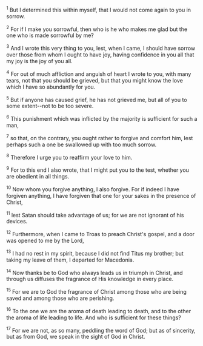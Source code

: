 <sup>1</sup> 
But I determined this within myself, that I would not come again to you in sorrow. 

<sup>2</sup> 
For if I make you sorrowful, then who is he who makes me glad but the one who is made sorrowful by me? 

<sup>3</sup> 
And I wrote this very thing to you, lest, when I came, I should have sorrow over those from whom I ought to have joy, having confidence in you all that my joy is the joy of you all. 

<sup>4</sup> 
For out of much affliction and anguish of heart I wrote to you, with many tears, not that you should be grieved, but that you might know the love which I have so abundantly for you. 

<sup>5</sup> 
But if anyone has caused grief, he has not grieved me, but all of you to some extent--not to be too severe. 

<sup>6</sup> 
This punishment which was inflicted by the majority is sufficient for such a man, 

<sup>7</sup> 
so that, on the contrary, you ought rather to forgive and comfort him, lest perhaps such a one be swallowed up with too much sorrow. 

<sup>8</sup> 
Therefore I urge you to reaffirm your love to him. 

<sup>9</sup> 
For to this end I also wrote, that I might put you to the test, whether you are obedient in all things. 

<sup>10</sup> 
Now whom you forgive anything, I also forgive. For if indeed I have forgiven anything, I have forgiven that one for your sakes in the presence of Christ, 

<sup>11</sup> 
lest Satan should take advantage of us; for we are not ignorant of his devices.

<sup>12</sup> 
Furthermore, when I came to Troas to preach Christ's gospel, and a door was opened to me by the Lord, 

<sup>13</sup> 
I had no rest in my spirit, because I did not find Titus my brother; but taking my leave of them, I departed for Macedonia. 

<sup>14</sup> 
Now thanks be to God who always leads us in triumph in Christ, and through us diffuses the fragrance of His knowledge in every place. 

<sup>15</sup> 
For we are to God the fragrance of Christ among those who are being saved and among those who are perishing. 

<sup>16</sup> 
To the one we are the aroma of death leading to death, and to the other the aroma of life leading to life. And who is sufficient for these things? 

<sup>17</sup> 
For we are not, as so many, peddling the word of God; but as of sincerity, but as from God, we speak in the sight of God in Christ.